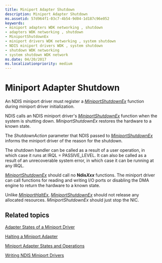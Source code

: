 ```yaml
---
title: Miniport Adapter Shutdown
description: Miniport Adapter Shutdown
ms.assetid: 57d964f1-03c7-4b54-9d04-1d187c96e052
keywords:
- miniport adapters WDK networking , shutdown
- adapters WDK networking , shutdown
- MiniportShutdownEx
- miniport drivers WDK networking , system shutdown
- NDIS miniport drivers WDK , system shutdown
- shutdown WDK networking
- system shutdown WDK network
ms.date: 04/20/2017
ms.localizationpriority: medium
---
```


# Miniport Adapter Shutdown





An NDIS miniport driver must register a [*MiniportShutdownEx*](https://docs.microsoft.com/windows-hardware/drivers/ddi/ndis/nc-ndis-miniport_shutdown) function during miniport driver initialization.

NDIS calls an NDIS miniport driver's [*MiniportShutdownEx*](https://docs.microsoft.com/windows-hardware/drivers/ddi/ndis/nc-ndis-miniport_shutdown) function when the system is shutting down. *MiniportShutdownEx* restores the hardware to a known state.

The *ShutdownAction* parameter that NDIS passed to [*MiniportShutdownEx*](https://docs.microsoft.com/windows-hardware/drivers/ddi/ndis/nc-ndis-miniport_shutdown) informs the miniport driver of the reason for the shutdown.

The shutdown handler can be called as a result of a user operation, in which case it runs at IRQL = PASSIVE\_LEVEL. It can also be called as a result of an unrecoverable system error, in which case it can be running at any IRQL.

[*MiniportShutdownEx*](https://docs.microsoft.com/windows-hardware/drivers/ddi/ndis/nc-ndis-miniport_shutdown) should call no **Ndis*Xxx*** functions. The miniport driver can call functions for reading and writing I/O ports or disabling the DMA engine to return the hardware to a known state.

Unlike [*MiniportHaltEx*](https://docs.microsoft.com/windows-hardware/drivers/ddi/ndis/nc-ndis-miniport_halt), [*MiniportShutdownEx*](https://docs.microsoft.com/windows-hardware/drivers/ddi/ndis/nc-ndis-miniport_shutdown) should not release any allocated resources. *MiniportShutdownEx* should just stop the NIC.

## Related topics


[Adapter States of a Miniport Driver](adapter-states-of-a-miniport-driver.md)

[Halting a Miniport Adapter](halting-a-miniport-adapter.md)

[Miniport Adapter States and Operations](miniport-adapter-states-and-operations.md)

[Writing NDIS Miniport Drivers](writing-ndis-miniport-drivers.md)

 

 






